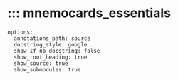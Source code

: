 # ::: mnemocards_essentials
    options:
      annotations_path: source
      docstring_style: google
      show_if_no_docstring: false
      show_root_heading: true
      show_source: true
      show_submodules: true
